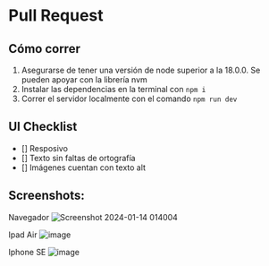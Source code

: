 # Pull Request

## Cómo correr
1. Asegurarse de tener una versión de node superior a la 18.0.0. Se pueden apoyar con la librería nvm
2. Instalar las dependencias en la terminal con `npm i`
3. Correr el servidor localmente con el comando `npm run dev`

##  UI Checklist

- [] Resposivo
- [] Texto sin faltas de ortografía
- [] Imágenes cuentan con texto alt

## Screenshots:

Navegador
![Screenshot 2024-01-14 014004](https://github.com/ace-software-dev/Landing-Page-SMA/assets/58478476/a0d7e91d-02c0-4949-839c-b02832a5c01f)

Ipad Air
![image](https://github.com/ace-software-dev/Landing-Page-SMA/assets/58478476/6b254ae5-31cf-4420-9555-5f3ac5f512f1)

Iphone SE
![image](https://github.com/ace-software-dev/Landing-Page-SMA/assets/58478476/9445f209-993c-4782-aef0-996f8453da11)
<!-- Additional sections as needed -->
